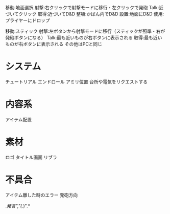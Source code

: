 
移動:地面選択
射撃:右クリックで射撃モードに移行・左クリックで発砲
Talk:近づいてクリック
取得:近づいてD&D
整頓:かばん内でD&D
設置:地面にD&D
使用:プライヤーにドロップ

移動:スティック
射撃:左ボタンから射撃モードに移行（スティックが照準・右が発砲ボタンになる）
Talk:最も近いものが右ボタンに表示される
取得:最も近いものが右ボタンに表示される
その他はPCと同じ

# システム
チュートリアル
エンドロール
アミリ位置
台所や電気をリクエストする

# 内容系
アイテム配置

# 素材
ロゴ
タイトル画面
リブラ

# 不具合
アイテム離した時のエラー
発砲方向

.*発言","(.*)".*

